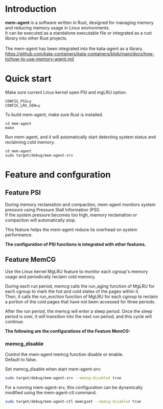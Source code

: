 # Introduction
**mem-agent** is a software written in Rust, designed for managing memory and reducing memory usage in Linux environments.<br>
It can be executed as a standalone executable file or integrated as a rust library into other Rust projects.<br>
<br>
The mem-agent has been integrated into the kata-agent as a library.
https://github.com/kata-containers/kata-containers/blob/main/docs/how-to/how-to-use-memory-agent.md

# Quick start
Make sure current Linux kernel open PSI and mgLRU option.
```
CONFIG_PSI=y
CONFIG_LRU_GEN=y
```
To build mem-agent, make sure Rust is installed.
```
cd mem-agent
make
```
Run mem-agent, and it will automatically start detecting system status and reclaiming cold memory.
```
cd mem-agent
sudo target/debug/mem-agent-srv
```
# Feature and confguration
## Feature PSI
During memory reclamation and compaction, mem-agent monitors system pressure using Pressure Stall Information (PSI).<br>
If the system pressure becomes too high, memory reclamation or compaction will automatically stop.

This feature helps the mem-agent reduce its overhead on system performance.

**The configuration of PSI functions is integrated with other features.**

## Feature MemCG
Use the Linux kernel MgLRU feature to monitor each cgroup's memory usage and periodically reclaim cold memory.

During each run period, memcg calls the run_aging function of MgLRU for each cgroup to mark the hot and cold states of the pages within it.<br>
Then, it calls the run_eviction function of MgLRU for each cgroup to reclaim a portion of the cold pages that have not been accessed for three periods.

After the run period, the memcg will enter a sleep period. Once the sleep period is over, it will transition into the next run period, and this cycle will continue.

**The following are the configurations of the Feature MemCG:**

### memcg_disable
Control the mem-agent memcg function disable or enable.<br>
Default to false.

Set memcg_disable when start mem-agent-srv:
```bash
sudo target/debug/mem-agent-srv --memcg-disabled true
```

For a running mem-agent-srv, this configuration can be dynamically modified using the mem-agent-ctl command.
```bash
sudo target/debug/mem-agent-ctl memcgset --memcg-disabled true
```

